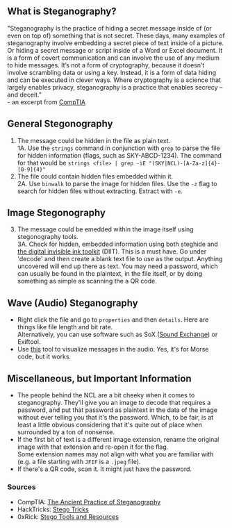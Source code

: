 ## What is Steganography?
"Steganography is the practice of hiding a secret message inside of (or even on top of) something that is not secret. These days, many examples of steganography 
involve embedding a secret piece of text inside of a picture. Or hiding a secret message or script inside of a Word or Excel document. It is a form of covert communication and can involve the use of any medium to hide messages. It’s not a form of cryptography, because it doesn’t involve scrambling data or using a key. Instead, it is a form of data hiding and can be executed in clever ways. Where cryptography is a science that largely enables privacy, steganography is a practice that enables secrecy – and deceit." <br />
\- an excerpt from [CompTIA](https://www.comptia.org/blog/what-is-steganography)

## General Stegonography
1. The message could be hidden in the file as plain text. <br />
1A. Use the `strings` command in conjunction with `grep` to parse the file for hidden information (flags, such as SKY-ABCD-1234). The command for that would be `strings <file> | grep -iE "(SKY|NCL)-[A-Za-z]{4}-[0-9]{4}"`<br />
2. The file could contain hidden files embedded within it. <br />
2A. Use `binwalk` to parse the image for hidden files. Use the `-z` flag to search for hidden files without extracting. Extract with `-e`. <br />

## Image Stegonography
3. The message could be emedded within the image itself using stegonography tools.  <br />
3A. Check for hidden, embedded information using both steghide and [the digital invisible ink toolkit](http://diit.sourceforge.net/download.php) (DIIT). This is a must have.
Go under 'decode' and then create a blank text file to use as the output. Anything uncovered will end up there as text. You may need a password, which can usually be found in 
the plaintext, in the file itself, or by doing something as simple as scanning the a QR code. <br />

## Wave (Audio) Steganography
- Right click the file and go to `properties` and then `details`. Here are things like file length and bit rate. <br /> Alternatively, you can use software such as 
  SoX ([Sound Exchange](https://www.unixmen.com/how-to-play-music-from-command-line-terminal/)) or Exiftool.
- Use [this](https://morsecode.world/international/decoder/audio-decoder-expert.html) tool to visualize messages in the audio. Yes, it's for Morse code, but it works.


## Miscellaneous, but Important Information
- The people behind the NCL are a bit cheeky when it comes to steganography.
They'll give you an image to decode that requires a password, and put that password as plaintext in 
the data of the image without ever telling you that it's the password. Which, to be fair, is at least 
a little obvious considering that it's quite out of place when surrounded by a ton of nonsense. 
- If the first bit of text is a different image extension, rename the original image with that extension and re-open it for the flag. <br />
Some extension names may not align with what you are familiar with (e.g. a file starting with `JFIF` is a `.jpeg` file). <br />
- If there's a QR code, scan it. It might just have the password.

### Sources
- CompTIA: [The Ancient Practice of Steganography](https://www.comptia.org/blog/what-is-steganography)
- HackTricks: [Stego Tricks](https://book.hacktricks.xyz/stego/stego-tricks)
- 0xRick: [Stego Tools and Resources](https://0xrick.github.io/lists/stego/)

